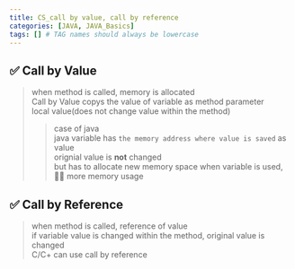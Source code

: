 ```yaml
---
title: CS_call by value, call by reference
categories: [JAVA, JAVA_Basics]
tags: [] # TAG names should always be lowercase
---
```


## ✅ Call by Value

> when method is called, memory is allocated <br>
> Call by Value copys the value of variable as method parameter <br>
> local value(does not change value within the method) <br>
>
> > case of java <br>
> > java variable has `the memory address where value is saved` as value <br>
> > orignial value is **not** changed <br>
> > but has to allocate new memory space when variable is used, 👎🏻 more memory usage <br>

## ✅ Call by Reference

> when method is called, reference of value <br>
> if variable value is changed within the method, original value is changed <br>
> C/C+ can use call by reference <br>
